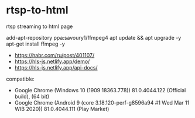 # rtsp-to-html
rtsp streaming to html page

add-apt-repository ppa:savoury1/ffmpeg4
apt update && apt upgrade -y
apt-get install ffmpeg -y

* https://habr.com/ru/post/401107/
* https://hls-js.netlify.app/demo/
* https://hls-js.netlify.app/api-docs/

compatible:
* Google Chrome (Windows 10 (1909 18363.778)) 81.0.4044.122 (Official build), (64 bit)
* Google Chrome (Android 9 (core 3.18.120-perf-g8596a94 #1 Wed Mar 11 WIB 2020)) 81.0.4044.111 (Play Market)
